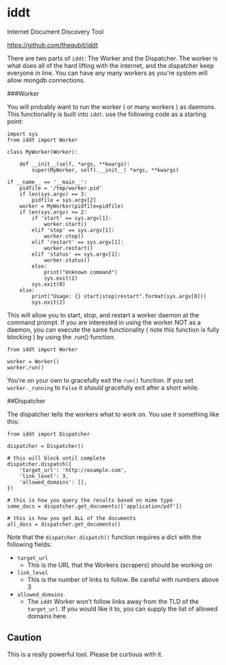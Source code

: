 # iddt
Internet Document Discovery Tool

https://github.com/thequbit/iddt

There are two parts of `iddt`: The Worker and the Dispatcher.  The worker
is what does all of the hard lifting with the internet, and the dispatcher
keep everyone in line.  You can have any many workers as you're system 
will allow mongdb connections.

###Worker

You will probably want to run the worker ( or many workers ) as daemons.
This functionality is built into `iddt`.  use the following code as a 
starting point:

    import sys
    from iddt import Worker

    class MyWorker(Worker):

        def __init__(self, *args, **kwargs):
            super(MyWorker, self).__init__( *args, **kwargs)

    if __name__ == '__main__':
        pidfile = '/tmp/worker.pid'
        if len(sys.argv) == 3:
            pidfile = sys.argv[2]
        worker = MyWorker(pidfile=pidfile)
        if len(sys.argv) >= 2:
            if 'start' == sys.argv[1]:
                worker.start()
            elif 'stop' == sys.argv[1]:
                worker.stop()
            elif 'restart' == sys.argv[1]:
                worker.restart()
            elif 'status' == sys.argv[1]:
                worker.status()
            else:
                print("Unknown command")
                sys.exit(2)
            sys.exit(0)
        else:
            print("Usage: {} start|stop|restart".format(sys.argv[0]))
            sys.exit(2)

This will allow you to start, stop, and restart a worker daemon at the
command prompt.  If you are interested in using the worker NOT as a 
daemon, you can execute the same functionality ( note this function
is fully blocking ) by using the .run() function.

    from iddt import Worker
    
    worker = Worker()
    worker.run()

You're on your own to gracefully exit the `run()` function.  If you set
`worker._running` to `False` it *should* gracefully exit after a short while.

##Dispatcher

The dispatcher tells the workers what to work on.  You use it something like
this:

    from iddt import Dispatcher

    dispatcher = Dispatcher()

    # this will block until complete
    dispatcher.dispatch({
        'target_url': 'http://example.com',
        'link_level': 3,
        'allowed_domains': [],
    })

    # this is how you query the results based on mime type
    some_docs = dispatcher.get_documents(['application/pdf'])

    # this is how you get ALL of the documents
    all_docs = dispatcher.get_documents()

Note that the `dispatcher.dispatch()` function requires a dict with the 
following fields:

- `target_url`
    - This is the URL that the Workers (scrapers) should be working on
- `link_level`
    - This is the number of links to follow.  Be careful with numbers above 3
- `allowed_domains`
    - The `iddt` Worker won't follow links away from the TLD of the 
      `target_url`.  If you would like it to, you can supply the list of
      allowed domains here.

## Caution

This is a really powerful tool.  Please be curtious with it.
